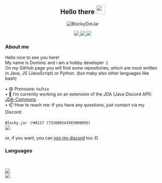 <p>
  <h2 align="center">Hello there <img src="https://github.com/piyushP7pravin/piyushP7pravin/blob/master/Hi.gif" width="29px"></h2>
</p>

<p align="center" >  
  <img src=https://komarev.com/ghpvc/?username=BlockyDotJar alt=BlockyDotJar> 
</p>

<p align="center">
  <a href="https://github.com/BlockyDotJar/JDA-Commons">
     <img src="https://forthebadge.com/images/badges/built-with-love.svg"/>
  </a>
    <a href="https://java.com/">
      <img src="https://forthebadge.com/images/badges/made-with-java.svg"/>
  </a>
    <a href="https://git-scm.com/">
      <img src="https://forthebadge.com/images/badges/uses-git.svg"/>
  </a>
</p>

### About me
Hello nice to see you here!
<br>
My name is Dominic and i am a hobby developer :)
<br>
On my GitHub page you will find some repositories, which are most written in Java, JS (JavaScript) or Python. (but maby also other languages like bash)
<br><br>
• 😄 Pronouns: `he`/`him`
<br>
• 🔭 I’m currently working on an extension of the JDA (Java Discord API): [JDA-Commons](https://github.com/BlockyDotJar/JDA-Commons)
<br>
• 📫 How to reach me: If you have any questions, just contact via my Discord:
<br><br>
`Blocky.jar ツ#8117 (731080543503908895)` 
<br>
<img src="https://discord.c99.nl/widget/theme-1/731080543503908895.png">
<br><br>
or, if you want, you can [join my discord](https://discord.com/AMB32p62) too :D
<br>

### Languages
<br>

<p>
    <a href="https://java.com/">
      <img src="https://github.com/BlockyDotJar/BlockyDotJar/blob/main/assets/languages/java.png)"/>
    </a>
  <br>
    <a href="https://www.gnu.org/software/bash/">
       <img src="https://github.com/BlockyDotJar/BlockyDotJar/blob/main/assets/languages/bash.png)"/>
    </a>
</p>
